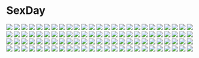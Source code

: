 # SexDay
![](https://konachan.com/image/adaae2670fcee7651495ab1c131824f2/Konachan.com%20-%2098022%20blue_eyes%20boku_to_kanojo_ni_furuyoru%20book%20cropped%20misaki_kurehito%20white.jpg)
![](https://konachan.com/image/9f57e72b3b67bd329f5ebc9e172cda2d/Konachan.com%20-%2014730%20aselia%20eien_no_aselia%20jpeg_artifacts%20long_hair%20purple_eyes%20purple_hair.jpg)
![](https://konachan.com/jpeg/0d9e1528e284a9635126b3da68223c25/Konachan.com%20-%20268281%20black_hair%20dearrose%20demon%20flowers%20horns%20katana%20loli%20long_hair%20male%20petals%20purple_eyes%20red_eyes%20short_hair%20sword%20twintails%20weapon%20white_hair.jpg)
![](https://konachan.com/image/59ad2da267d3f47938b1a64e5a4cf609/Konachan.com%20-%20229514%20bed%20blush%20breasts%20brown_hair%20censored%20cum%20eliskalti%20heart%20navel%20necklace%20nipples%20orange_eyes%20overwatch%20penis%20pussy%20sex%20short_hair%20spread_legs%20tattoo.jpg)
![](https://konachan.com/jpeg/35d416ae17740a1a0abd7d21470fa928/Konachan.com%20-%20215220%20ajahweea%20dragon%20grass%20gray_hair%20long_hair%20original%20thighhighs%20white.jpg)
![](https://konachan.com/image/59d09c54af939749a0500cbc47c9d149/Konachan.com%20-%2072807%20nakiami%20xam%27d_lost_memories.jpg)
![](https://konachan.com/image/ece06fcf01f8343b148083a815d40041/Konachan.com%20-%2073444%20littlewitch%20nude%20oyari_ashito.jpg)
![](https://konachan.com/image/6779eec2f7f0a542222b543158f8a4d0/Konachan.com%20-%20144983%20akaitera%20original%20school_uniform%20sky.jpg)
![](https://konachan.com/jpeg/46d52384abb38c2ee2de5818fcda34dc/Konachan.com%20-%20301943%20aomi_maika%20brown_eyes%20brown_hair%20flowers%20karory%20long_hair%20navel%20original%20scan%20school_uniform.jpg)
![](https://konachan.com/jpeg/bdd391a20182fa851f59b240fe498cd2/Konachan.com%20-%20176741%20anthropomorphism%20blue_eyes%20eyepatch%20green_hair%20hat%20kantai_collection%20kiso_%28kancolle%29%20tagme%20tagme_%28artist%29.jpg)
![](https://konachan.com/jpeg/a945f4658201bf4bc199956d516e784e/Konachan.com%20-%20197192%20ass%20bed%20black_hair%20breast_hold%20breasts%20dualscreen%20long_hair%20maid%20nipples%20no_bra%20original%20panties%20pussy_juice%20taka_tony%20underwear.jpg)
![](https://konachan.com/image/de02568f037eff589aeaa14c309ad468/Konachan.com%20-%20164869%202girls%20blush%20breasts%20cleavage%20crossover%20green_eyes%20maou_%28maoyuu%29%20open_shirt%20purple_hair%20red_eyes%20red_hair%20skirt%20tachibana_roku%20toujou_nozomi%20yuri.jpg)
![](https://konachan.com/image/408f41c3332e9d23662e2a0054d27e5b/Konachan.com%20-%20281958%202girls%20apron%20boots%20building%20car%20chihuri405%20clouds%20dark%20gray_hair%20hoodie%20long_hair%20maid%20original%20pantyhose%20pink_hair%20reflection%20shorts%20sky%20snow.jpg)
![](https://konachan.com/jpeg/91d6eaa11b2cb0f79f32c80176223f05/Konachan.com%20-%20137063%20amou_mikage%20game_cg%20kikurage%20purple_software%20school_uniform%20shiawase_kazokubu.jpg)
![](https://konachan.com/jpeg/b310bfb270abce6837bdafd8bd841ff5/Konachan.com%20-%20195857%20breast_hold%20breasts%20choker%20game_cg%20gray_hair%20headdress%20long_hair%20panties%20tagme%20thighhighs%20torn_clothes%20underwear%20wanaca%20wristwear%20yellow_eyes.jpg)
![](https://konachan.com/jpeg/51dec27eb303c81125845e0d5c6f52bd/Konachan.com%20-%2051194%20hito_nami%20sayonara_zetsubou_sensei%20short_hair.jpg)
![](https://konachan.com/image/c5d8dbcec564cdab1db03966b41b140f/Konachan.com%20-%2049510%20breasts%20cleavage%20onozuka_komachi%20sian%20touhou.jpg)
![](https://konachan.com/image/e3aeabd6cba7653d933e44447ab76a3c/Konachan.com%20-%2086192%20aqua_eyes%20aqua_hair%20hatsune_miku%20kumada_sanshi%20long_hair%20twintails%20vocaloid.jpg)
![](https://konachan.com/jpeg/4542ad25447f710b64624fe539f6f3b1/Konachan.com%20-%2084723%20gumi%20natsuki%20vocaloid.jpg)
![](https://konachan.com/image/ed24889544b692148619f2593effe236/Konachan.com%20-%20293684%20aqua_eyes%20ass%20blue_hair%20brown_eyes%20brown_hair%20cameltoe%20camera%20doggirl%20glasses%20group%20loli%20orange_eyes%20original%20panties%20phone%20tail%20underwear%20upskirt.jpg)
![](https://konachan.com/image/309acafcc8a0cdea160f7b19553b3a80/Konachan.com%20-%2080968%20hatsune_miku%20miku_append%20pink%20twintails%20vocaloid.jpg)
![](https://konachan.com/jpeg/940e317917918512f78a9ea1aa3dc651/Konachan.com%20-%20135091%20blue_eyes%20braids%20brown_hair%20cura%20game_cg%20long_hair%20lose%20monobeno%20sawai_natsuha.jpg)
![](https://konachan.com/image/62d1c3263103a099fe97ec8c9a8764c2/Konachan.com%20-%20205107%20ass%20blush%20demon%20horns%20neitifasu%20nurse%20original%20panties%20pointed_ears%20red_hair%20tagme_%28artist%29%20tail%20thighhighs%20underwear%20wings%20zettai_ryouiki.jpg)
![](https://konachan.com/jpeg/8a705a37ef393b7ecf5de83ddae872a6/Konachan.com%20-%20231804%202girls%20ass%20bed%20bow%20cameltoe%20fujiki_kikyou%20game_cg%20ichikawa_saasha%20jounoin_kaho%20navel%20panties%20silkys_plus%20spread_legs%20underwear.jpg)
![](https://konachan.com/jpeg/2157996ea19b48d391dcf25e7548888f/Konachan.com%20-%20216328%20animal%20bird%20building%20fairy%20group%20inubashiri_momiji%20lily_white%20scenic%20skirt%20stairs%20tatara_kogasa%20touhou%20water%20waterfall%20wings%20wolfgirl.jpg)
![](https://konachan.com/image/68b05ba230649ed3302fc3d902c462df/Konachan.com%20-%20301572%20animal_ears%20arknights%20hakua_mill%20long_hair%20pantyhose%20smoking%20texas_%28arknights%29.jpg)
![](https://konachan.com/image/cfbbcb43eebf70c25510bfc9c7dcb648/Konachan.com%20-%20129618%20gray_hair%20original%20yukinokoe.jpg)
![](https://konachan.com/image/d5984065cb1cc7692530083ca5528f31/Konachan.com%20-%2097979%20animal_ears%20bunny_ears%20bunnygirl%20japanese_clothes%20original%20panties%20purple_hair%20short_hair%20sky_%28freedom%29%20underwear%20white%20yukata.jpg)
![](https://konachan.com/jpeg/712c1dfdffdd537855e451c117269e6f/Konachan.com%20-%20174649%20bed%20breasts%20game_cg%20izayoi_no_fortuna%20long_hair%20miyasaka_miyu%20navel%20nipples%20pajamas%20pink_hair%20shiomiya_lucia%20topless%20yellow_eyes.jpg)
![](https://konachan.com/jpeg/3aed7153b19367566db7fe3b994c40f4/Konachan.com%20-%20275709%20aqua_eyes%20aqua_hair%20ass%20bow%20bra%20open_shirt%20panties%20pantyhose%20rem_%28re%3Azero%29%20short_hair%20underwear%20yomu_%28sgt_epper%29.jpg)
![](https://konachan.com/image/2ca33afa8c7d4b719ce1c41310a88341/Konachan.com%20-%2079078%20black_eyes%20long_hair%20purple_hair%20shinozuka_yayoi%20white_album.jpg)
![](https://konachan.com/image/3fcfe05f36e6769c797d5509a216c0f0/Konachan.com%20-%2070459%20autumn%20brown_eyes%20brown_hair%20guitar%20headphones%20instrument%20koi.jpg)
![](https://konachan.com/image/65dcf0029ce0d2168a7c0658045ac823/Konachan.com%20-%20154724%20blue_hair%20hatsune_miku%20rias-coast%20vocaloid%20white.jpg)
![](https://konachan.com/image/616151f5505c809e2d071efe1210dff5/Konachan.com%20-%2039277%2020th_heart%20anemono%20blue.jpg)
![](https://konachan.com/jpeg/d3b33be969934af371e1dc85c5b640cb/Konachan.com%20-%20258935%20blue_gk%20breasts%20cheerleader%20fate_%28series%29%20glasses%20mash_kyrielight%20navel%20no_bra%20purple_eyes%20purple_hair%20short_hair%20thighhighs%20underboob%20wet.jpg)
![](https://konachan.com/image/7135fc73e26b048d4a3125812f4d4353/Konachan.com%20-%20267321%202girls%20aqua_eyes%20ayase_eri%20blonde_hair%20green_eyes%20long_hair%20ponytail%20purple_hair%20toujou_nozomi%20twintails%20wink%20yellow%20zawawa_%28satoukibi1108%29.jpg)
![](https://konachan.com/image/05239d858924ca370d872bdd95194b47/Konachan.com%20-%2083482%20breasts%20gloves%20long_hair%20nipples%20nude%20purple%20purple_eyes%20purple_hair.jpg)
![](https://konachan.com/image/66c712ce7012d1d83c4089ed0f97978c/Konachan.com%20-%20257810%202girls%20animal%20aqua_eyes%20azur_lane%20bell%20breasts%20candy%20catgirl%20cleavage%20dog%20drink%20food%20kimono%20long_hair%20red_eyes%20ribbons%20sake%20sideboob%20tail%20umbrella.jpg)
![](https://konachan.com/jpeg/85415a057352767c2bad3a82ddf18087/Konachan.com%20-%20257182%20blonde_hair%20breasts%20brown_eyes%20cleavage%20flowers%20shingeki_no_bahamut%20short_hair%20tagme_%28artist%29%20tagme_%28character%29%20wings.jpg)
![](https://konachan.com/jpeg/f5ddc9641cfb2798f441316cbf8744d9/Konachan.com%20-%20255027%202girls%20apron%20blonde_hair%20blush%20bow%20braids%20brown_hair%20dress%20hakurei_reimu%20miko%20minust%20petals%20scan%20shoujo_ai%20touhou%20watermark%20yellow_eyes.jpg)
![](https://konachan.com/image/877245192f68ace6b6ce2d3f68d7cc7a/Konachan.com%20-%20222627%20animal%20barefoot%20breasts%20building%20cherry_blossoms%20cleavage%20fish%20flowers%20hatsune_miku%20long_hair%20red_flowers%20tattoo%20twintails%20vocaloid%20yukata.jpg)
![](https://konachan.com/jpeg/79f979d0e86d952779889ed4088cf9ea/Konachan.com%20-%20168029%20cinematograph%20game_cg%20gun%20innocent_bullet%20long_hair%20miyasu_sanae%20oosaki_shinya%20pantyhose%20school_uniform%20skirt%20weapon%20white_hair%20yellow_eyes.jpg)
![](https://konachan.com/image/28fee1a9c799ed3c37289a770114cb8c/Konachan.com%20-%20299489%20black_hair%20close%20gray_eyes%20lilith_parker%20long_hair%20novcel%20original%20pointed_ears%20signed.jpg)
![](https://konachan.com/image/76ff83647201b28e9a183c840402d247/Konachan.com%20-%20112353%20blue_eyes%20blue_hair%20flowers%20ikeda_hazuki%20kaku_seiga%20short_hair%20touhou.jpg)
![](https://konachan.com/image/5915d49645056e025e8d7aa4031e7eff/Konachan.com%20-%2071676%20black_hair%20cross%20dhiea%20dhiea_seville%20pause%20ribbons%20short_hair%20skirt%20tree%20yellow_eyes.jpg)
![](https://konachan.com/image/cc1e8f58fba0ec8f3e8ed56e2d013f34/Konachan.com%20-%2056116%20hatsune_miku%20vocaloid.jpg)
![](https://konachan.com/jpeg/0ee4a5b6d811585af59f747c8dadc15b/Konachan.com%20-%20286159%20anal%20anus%20ass%20breasts%20cat_smile%20catgirl%20cropped%20fang%20green_eyes%20headdress%20idolmaster%20lambda%20maid%20nipples%20open_shirt%20ponytail%20pussy%20tail%20white.jpg)
![](https://konachan.com/image/eeddbf5f8665c2ba46dec288999a8798/Konachan.com%20-%2099075%20tagme.jpg)
![](https://konachan.com/jpeg/745f5b8cb3d0862e3b815d2e3801367e/Konachan.com%20-%20115215%20dress%20feathers%20flowers%20gloves%20megurine_luka%20pink_hair%20vocaloid.jpg)
![](https://konachan.com/image/52d7927a1f91664c35f7f713a3544031/Konachan.com%20-%20236964%20animal%20bed%20bird%20book%20brown_hair%20flowers%20gensuke%20hat%20long_hair%20original%20paper%20ribbons%20skull%20teddy_bear%20witch%20witch_hat.jpg)
![](https://konachan.com/image/cb3712c16e1ed0373741eb38db34cbe3/Konachan.com%20-%20270508%20black_hair%20blue_eyes%20blush%20bra%20breast_hold%20breasts%20cleavage%20dress%20erect_nipples%20original%20panty_pull%20short_hair%20tears%20underwear%20uzuki_hiro.jpg)
![](https://konachan.com/jpeg/1f5fd776d64889ddea188113aa9eb240/Konachan.com%20-%20275409%20anthropomorphism%20aqua_eyes%20breasts%20bunny%20cleavage%20dress%20green_hair%20kantai_collection%20kurun_%28kurun777%29%20long_hair%20panties%20see_through%20underwear.jpg)
![](https://konachan.com/jpeg/49e2a68e96ec435ba95806a3dcde5797/Konachan.com%20-%20260272%20blush%20breast_hold%20breasts%20brown_eyes%20brown_hair%20navel%20n.g.%20nipples%20pussy%20short_hair%20third-party_edit%20uncensored%20wet%20white.jpg)
![](https://konachan.com/image/697ad0a99baf8b8e4b256991a87a2c8b/Konachan.com%20-%2099962%20akemi_homura%20blonde_hair%20blue_eyes%20dress%20flowers%20kyuubee%20miki_sayaka%20pink_eyes%20pink_hair%20purple_eyes%20red_eyes%20red_hair%20sakura_kyouko%20tomoe_mami.jpg)
![](https://konachan.com/image/0b2068f07034d95f4eeead95cd1e5561/Konachan.com%20-%20124534%20ao_banana%20ass%20blue_hair%20breasts%20hat%20kamishirasawa_keine%20nipples%20no_bra%20nopan%20open_shirt%20pussy%20red_eyes%20touhou%20uncensored.jpg)
![](https://konachan.com/jpeg/85d44502dba7e0b080cfa77ba53e90fa/Konachan.com%20-%20151566%20apron%20blue_eyes%20blush%20book%20bow%20food%20game_cg%20justy_x_nasty%20knife%20kuroki_kirie%20mikagami_mamizu%20red_hair%20ribbons%20short_hair%20shorts%20whirlpool.jpg)
![](https://konachan.com/image/2c01f28615d206d6eb5d4291b305f8cb/Konachan.com%20-%20282046%20aqua_eyes%20aqua_hair%20close%20hatsune_miku%20headphones%20long_hair%20microphone%20taka_%280taka%29%20tattoo%20tie%20twintails%20vocaloid.jpg)
![](https://konachan.com/jpeg/3a6ad8b416a6916815bdd8cb6c3c51d3/Konachan.com%20-%20214721%20blush%20bow%20bra%20breast_grab%20breasts%20cameltoe%20cleavage%20fingering%20game_cg%20hiiragi_mio%20open_shirt%20panties%20pink_eyes%20pink_hair%20thighhighs%20underwear.jpg)
![](https://konachan.com/jpeg/1bd90cc3a28a5b1d9df2b5c572597090/Konachan.com%20-%20244806%20animal%20cat%20nichijou%20nobody%20sakamoto_%28nichijou%29%20vector.jpg)
![](https://konachan.com/image/f582b07f250427962a9c24913f13c5ee/Konachan.com%20-%20129275%20blush%20konpaku_youmu%20myon%20sword%20touhou%20weapon.jpg)
![](https://konachan.com/jpeg/0e38228fa64becef77476c646ad196bb/Konachan.com%20-%20282174%20blonde_hair%20blue_eyes%20blush%20breasts%20crying%20cum%20fellatio%20group%20long_hair%20navel%20nipples%20nude%20original%20penis%20pointed_ears%20tears%20uncensored.jpg)
![](https://konachan.com/image/c357cf178175dcddb46e445fc254a67c/Konachan.com%20-%20194381%20aqua_eyes%20aqua_hair%20atdan%20bow%20dress%20flowers%20gloves%20hatsune_miku%20jpeg_artifacts%20long_hair%20night%20rose%20twintails%20vocaloid.jpg)
![](https://konachan.com/image/ba53bee030ceda4be68f02a314ef8ccc/Konachan.com%20-%2025686%20higurashi_no_naku_koro_ni%20knife%20ryuuguu_rena%20silhouette.jpeg)
![](https://konachan.com/image/b256e14041e889661779aacdb3f98f71/Konachan.com%20-%2035384%20asakura_otome%20asakura_yume%20da_capo_ii%20yoshino_sakura.jpg)
![](https://konachan.com/jpeg/1e913da6cc2290f6316eaf5572eb15c4/Konachan.com%20-%20226363%20amatsutsumi%20anus%20ass%20black_hair%20blush%20breasts%20game_cg%20koku%20long_hair%20navel%20nude%20oribe_makoto%20purple_eyes%20pussy%20pussy_juice%20spread_legs%20uncensored%20wet.jpg)
![](https://konachan.com/jpeg/291f240c8e5d77f84749c8f41124d065/Konachan.com%20-%20240961%20ass%20blush%20breasts%20fate_grand_order%20fate_%28series%29%20mash_kyrielight%20netarou%20panties%20purple_eyes%20purple_hair%20short_hair%20underwear.jpg)
![](https://konachan.com/jpeg/a9772652f1630e5d24f8c49e29e227ac/Konachan.com%20-%20216763%20blonde_hair%20long_hair%20miura_naoko%20red_eyes%20sakura-sou_no_pet_na_kanojo%20school_uniform%20shiina_mashiro%20skirt%20socks%20stairs%20watermark.jpg)
![](https://konachan.com/image/c205facebb28126abd003962439d45db/Konachan.com%20-%2060761%20hisakaki_komomo%20hoshizora_no_memoria%20kakesu%20panties%20striped_panties%20topless%20underwear.jpg)
![](https://konachan.com/image/9694b4700c608e6856dda4eb43b47546/Konachan.com%20-%2080846%20gun%20jpeg_artifacts%20mecha%20muv-luv%20sword%20weapon.jpg)
![](https://konachan.com/image/20301082a59f36d1107e93377662b6cc/Konachan.com%20-%20298541%20anthropomorphism%20anus%20ass%20azur_lane%20blonde_hair%20blush%20bondage%20breasts%20juneau_%28azur_lane%29%20nipples%20nude%20red_eyes%20rope%20tears%20tillitruins%20wet.jpg)
![](https://konachan.com/image/e7f724d76462cb7a8e939e65d950e3db/Konachan.com%20-%20242394%20black_hair%20brown_hair%20leaves%20loundraw%20original%20school_uniform%20tree.jpg)
![](https://konachan.com/image/c60f623c747f040ab8162619259ae748/Konachan.com%20-%2039869%20aqua_hair%20blue%20hatsune_miku%20kanzaki_hiro%20long_hair%20moon%20stars%20twintails%20vocaloid.jpg)
![](https://konachan.com/jpeg/2ef70208ba7ec0d1a7e97d5875a2e7fc/Konachan.com%20-%20106452%20animal%20armor%20black_eyes%20black_hair%20blonde_hair%20bow%20brown_eyes%20cat%20chibi%20fairy_tail%20fish%20logo%20long_hair%20male%20pink_hair%20red_hair%20scarf%20short_hair%20tattoo.jpg)
![](https://konachan.com/jpeg/5522705461f57fe7d2fd55c1180c2006/Konachan.com%20-%2092758%20brown_eyes%20brown_hair%20clouds%20long_hair%20panties%20scan%20school_uniform%20shintaro%20shirai_kuroko%20skirt%20sky%20striped_panties%20twintails%20underwear%20upskirt%20weapon.jpg)
![](https://konachan.com/image/3ff9213bbfb79c0b37ce37975171283f/Konachan.com%20-%20147868%20bicolored_eyes%20breasts%20dildo%20makabe_gorou%20nipples%20pussy%20pussy_juice%20short_hair%20takanashi_rikka%20tentacles%20thighhighs%20torn_clothes.jpg)
![](https://konachan.com/image/fee677e6277c48d3fdb42a0ecc7b5f0d/Konachan.com%20-%20231288%202girls%20astebreed%20jpeg_artifacts%20water%20wet.jpg)
![](https://konachan.com/image/436a663fb98be7ea2403b93d11fbe780/Konachan.com%20-%2058215%20breasts%20censored%20glasses%20mobile_suit_gundam%20mobile_suit_gundam_00%20nipples%20nude%20pussy%20tadano_akira.jpg)
![](https://konachan.com/jpeg/752006c409aeceb39cd0d72f8d77e8e1/Konachan.com%20-%20230505%20blonde_hair%20el%20kagamine_rin%20purple_eyes%20short_hair%20vocaloid.jpg)
![](https://konachan.com/image/c978a1f1a0ba1adf7657c6272db774bd/Konachan.com%20-%206543%20blue_eyes%20blue_hair%20hatsune_miku%20namamo_nanase%20tie%20twintails%20vocaloid.jpg)
![](https://konachan.com/image/6be134c143561216fd0eb415fd9b13de/Konachan.com%20-%2065703%20blue_eyes%20christmas%20elbow_gloves%20gloves%20hat%20kataoka_yuuki%20miyanaga_saki%20pink_hair%20saki%20santa_hat%20school_uniform%20someya_mako%20suga_kyoutarou%20takei_hisa.jpg)
![](https://konachan.com/image/229dc36b46803caed5b8c75d829b2df3/Konachan.com%20-%20145993%20choco%20gray_hair%20kos-mos%20red_eyes%20thighhighs%20xenosaga.jpg)
![](https://konachan.com/image/bae9451592fd6601e9e69e8483a2871f/Konachan.com%20-%2052827%20bicolored_eyes%20mirusa%20scenic.jpg)
![](https://konachan.com/image/f546003858749963c16fcafac6525cf2/Konachan.com%20-%20211955%20aqua_eyes%20aqua_hair%20ball%20basketball%20bloomers%20blush%20cameltoe%20long_hair%20nipples%20no_bra%20papino%20shirt_lift%20sport%20thighhighs%20twintails%20underboob%20vocaloid.jpg)
![](https://konachan.com/jpeg/bc19ab3902f99e3d67d3ae0b583ad46c/Konachan.com%20-%20292996%202girls%20barefoot%20blue_eyes%20blue_hair%20boots%20bow%20braids%20dress%20hoodie%20lithiumrider%20long_hair%20ofuda%20orange_eyes%20orange_hair%20touhou%20twintails%20wristwear.jpg)
![](https://konachan.com/image/2e7898dcb8668fda9954c661a12ecacb/Konachan.com%20-%20108323%20kagamine_rin%20short_hair%20vocaloid.jpg)
![](https://konachan.com/image/996ab8705d04633d63e2c2cadf6967dd/Konachan.com%20-%2076516%20akita_neru%20vocaloid%20yowane_haku.jpg)
![](https://konachan.com/jpeg/cfae6021c6cb9309b18c280f9d65bfd8/Konachan.com%20-%20303168%20headphones%20military%20neko_%28yanshoujie%29%20original%20pantyhose%20teddy_bear%20uniform.jpg)
![](https://konachan.com/jpeg/552ebf8f580d7b9be319a94f4aa3f9b3/Konachan.com%20-%20303128%20brown_hair%20drink%20hair_ribbon%20original%20pisuke%20school_uniform%20summer%20third-party_edit%20tree%20yellow_eyes.jpg)
![](https://konachan.com/image/089eb58596565dbde8a7ddbc676fe308/Konachan.com%20-%20231349%20animal%20aqua_eyes%20aqua_hair%20bat%20blush%20breasts%20cape%20halloween%20hatsune_miku%20long_hair%20moon%20night%20pumpkin%20stars%20tail%20twintails%20vocaloid%20wink.jpg)
![](https://konachan.com/jpeg/8e571353d8c0212d4772eb091b7ef0b4/Konachan.com%20-%20253226%20aqua_eyes%20barefoot%20blonde_hair%20blush%20breasts%20brown_hair%20game_cg%20harukaze_soft%20long_hair%20navel%20nipples%20short_hair%20shower%20swimsuit%20water%20wet.jpg)
![](https://konachan.com/image/f7d9530a638e9813ec516ce1db1a36fa/Konachan.com%20-%20304757%20close%20kimetsu_no_yaiba%20kochou_kanae%20shiobana%20watermark.jpg)
![](https://konachan.com/image/48d1eeb72266b03b734d14f92ef2ae94/Konachan.com%20-%20272188%20matarou_%28genkai_toppa%29%20ssss.gridman%20takarada_rikka%20third-party_edit.jpg)
![](https://konachan.com/image/880b4206b8e3c87efb18532f2cc71591/Konachan.com%20-%20179364%20all_male%20amamiya_hibiya%20hukkyunzzz%20kagerou_project%20katana%20male%20sword%20weapon.jpg)
![](https://konachan.com/jpeg/49f752e40c818ff83503e80516b45d9f/Konachan.com%20-%2070854%20aqua_eyes%20flowers%20pink_hair%20sky.jpg)
![](https://konachan.com/image/f7e88782def9c312137b4ce03de8b2a4/Konachan.com%20-%2084561%20artoria_pendragon_%28all%29%20blonde_hair%20fate_%28series%29%20fate_stay_night%20fujii_maki%20saber%20tohsaka_rin%20white.jpg)
![](https://konachan.com/image/512c00cdc30a0d8e05fcd2cee8423869/Konachan.com%20-%2077374%20alpha_%28alpha91%29%20beach%20bikini%20blue_hair%20flowers%20food%20ice_cream%20okiba_ga_nai%21%20purple_eyes%20sky%20swimsuit%20syanon%20twintails.jpg)
![](https://konachan.com/image/1c849dc745a9dd7817555224245086ef/Konachan.com%20-%20183469%20anthropomorphism%20black_hair%20headband%20japanese_clothes%20kantai_collection%20long_hair%20miko%20skirt%20swd3e2%20tears%20thighhighs%20water%20watermark.jpg)
![](https://konachan.com/image/b6c678733bbe10d704026bc2761d6f5c/Konachan.com%20-%20205583%20blue_eyes%20blue_hair%20dlsite.com%20dressing%20elle_sweet%20original%20paseri%20ribbons%20school_uniform%20short_hair%20thighhighs.jpg)
![](https://konachan.com/image/1faa55e926dee9eaa5daaeafe1a26530/Konachan.com%20-%20172721%202girls%20choker%20dress%20female_mage_%28dnf%29%20forest%20gray_hair%20long_hair%20navel%20pointed_ears%20red_eyes%20red_hair%20staff%20swd3e2%20tagme_%28character%29%20tree%20watermark.jpg)
![](https://konachan.com/image/361005eff6f656d7883e56fc9e7b3b8f/Konachan.com%20-%20214868%20black_hair%20bondage%20boots%20headband%20long_hair%20nm_%28tshell2761%29%20original%20pantyhose%20purple_eyes%20upskirt.jpg)
